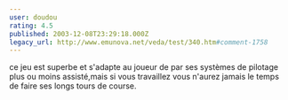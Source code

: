 ```yaml
---
user: doudou
rating: 4.5
published: 2003-12-08T23:29:18.000Z
legacy_url: http://www.emunova.net/veda/test/340.htm#comment-1758
---
```

ce jeu est superbe et s'adapte au joueur de par ses systèmes de pilotage plus ou moins assisté,mais si vous travaillez vous n'aurez jamais le temps de faire ses longs tours de course.